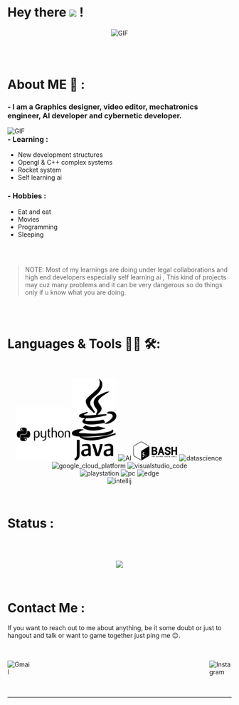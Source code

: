 # Hey there  <a href="https://github.com/avelino"><img src="https://media.giphy.com/media/hvRJCLFzcasrR4ia7z/giphy.gif" width="30"></a> !

<div align="center">
<img hight="300" width="700" alt="GIF" align="center" src="https://25.media.tumblr.com/56434fd916e481c0e6e2bebd8c02adcf/tumblr_mu6irziRZ71ss9fgwo1_1280.gif">
</div>

</br>
</br>
</br>


# About ME 💬 :

### - I am a Graphics designer, video editor, mechatronics engineer, AI developer and cybernetic developer.

<img hight="495" width="595" alt="GIF" align="right" src="http://pa1.narvii.com/5725/8f1ad7928cb80caa74330b5b9bdf480c82aadce9_hq.gif">

### - Learning :

- New development structures
- Opengl & C++ complex systems
- Rocket system
- Self learning ai

### - Hobbies : 

- Eat and eat
- Movies
- Programming
- Sleeping

</br>
</br>

> NOTE: Most of my learnings are doing under legal collaborations and high end developers especially  self learning ai , This kind of projects may cuz many problems and it can be very dangerous so do things only if u know what you are doing.

</br>
</br>




# Languages & Tools 👨‍💻 🛠:
</br>

<p align="center">

<!-- For more icons please follow  https://github.com/MikeCodesDotNET/ColoredBadges -->
<img src="https://github.com/Xx-Ashutosh-xX/Xx-Ashutosh-xX/blob/master/assets/icons/python.png" alt="python" width="120" hight="50">
<img src="https://github.com/Xx-Ashutosh-xX/Xx-Ashutosh-xX/blob/master/assets/icons/java.png" alt="java"  width="100" hight="50">
<img src="https://github.com/Xx-Ashutosh-xX/Xx-Ashutosh-xX/blob/master/assets/icons/ai.png" alt="AI" width="90" hight="50">
<img src="https://github.com/Xx-Ashutosh-xX/Xx-Ashutosh-xX/blob/master/assets/icons/bash.png" alt="bash" width="100" hight="50">
<img src="https://github.com/Xx-Ashutosh-xX/Xx-Ashutosh-xX/blob/master/assets/icons/datascience.png" alt="datascience" width="180" hight="50">
</br>
<img src="https://github.com/Xx-Ashutosh-xX/Xx-Ashutosh-xX/blob/master/assets/icons/google_cloud_platform.png" alt="google_cloud_platform" width="270" hight="50">
<img src="https://github.com/Xx-Ashutosh-xX/Xx-Ashutosh-xX/blob/master/assets/icons/visualstudio_code.png" alt="visualstudio_code" width="240" hight="50">
</br>
<img src="https://github.com/Xx-Ashutosh-xX/Xx-Ashutosh-xX/blob/master/assets/icons/playstation@3x.png" alt="playstation" width="150" hight="50">
<img src="https://github.com/Xx-Ashutosh-xX/Xx-Ashutosh-xX/blob/master/assets/icons/aws.png" alt="pc" width="100" hight="50">
<img src="https://github.com/Xx-Ashutosh-xX/Xx-Ashutosh-xX/blob/master/assets/icons/edge.png" alt="edge" width="100" hight="50">
</br>
<img src="https://github.com/Xx-Ashutosh-xX/Xx-Ashutosh-xX/blob/master/assets/icons/intellij.png" alt="intellij" width="150" hight="50">
</p>
</br>



# Status :

</br>
</br>
</a>


<p align="center" >  
  <a href="https://github.com/anuraghazra/github-readme-stats"> 
<img  src="https://github-readme-stats.vercel.app/api?username=blackdooo&&show_icons=true&theme=radical"/>
  </a>
  </p>

</br>


# Contact Me :

<p>


If you want to reach out to me about anything, be it some doubt or just to hangout and talk or want to game together just ping me 😉.

</br>
</br>

<a href="mailto:">
 <img align="left" alt="Gmail" width="50" hight="50" src="https://img.icons8.com/?size=100&id=qbiAUnUMOnLp&format=png&color=000000"/>
</a>
<a href="">
  <img align="right" alt="Instagram" width="50" hight="50" src="https://img.icons8.com/?size=100&id=hK7HDtSy9QsB&format=png&color=000000"/>
</br>
</br>
</br>
</br>
 


*************
